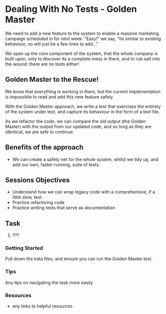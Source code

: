 # Dealing With No Tests - Golden Master

We need to add a new feature to the system to enable a massive marketing campaign scheduled in for next week. "Easy!" we say, "Its similar to existing behaviour, so will just be a few lines to add..." 

We open up the core component of the system, that the whole company is built upon, only to discover its a complete mess in there, and to rub salt into the wound: there are no tests either!

## Golden Master to the Rescue!

We know that everything is working in there, but the current implementation is impossible to read and add this new feature safely.

With the Golden Master approach, we write a test that exercises the entirety of the system under test, and capture its behaviour in the form of a text file.

As we refactor the code, we can compare the old output (the Golden Master) with the output from our updated code, and so long as they are identical, we are safe to continue.

## Benefits of the approach

* We can create a safety net for the whole system, whilst we tidy up, and add our own, faster-running, suite of tests.

## Sessions Objectives

* Understand how we can wrap legacy code with a comprehensive, if a little slow, test.
* Practice refactoring code
* Practice writing tests that serve as documentation

## Task

1. ???

### Getting Started

Pull down the kata files, and ensure you can run the Golden Master test.



### Tips

Any tips on navigating the task more easily

### Resources

* any links to helpful resources
